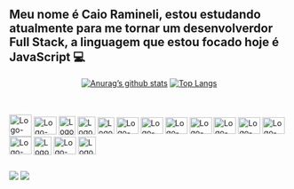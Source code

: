 ## Meu nome é Caio Ramineli, estou estudando atualmente para me tornar um desenvolverdor Full Stack, a linguagem que estou focado hoje é JavaScript 💻

<div align="middle">

  [![Anurag’s github stats](https://github-readme-stats.vercel.app/api?username=caioramineli&show_icons=true&theme=dracula)](https://github.com/caioramineli)
  [![Top Langs](https://github-readme-stats.vercel.app/api/top-langs/?username=caioramineli&layout=compact&theme=dracula&langs_count=6&hide=jupyter%20notebook,tex,makefile,shell)](https://github.com/caioramineli)
    

<br>
</div>
<br>
<div style="display: inline_block;">
  <img align="center" alt="Logo-Js" height="40" width="40" src="https://icons.veryicon.com/png/o/business/vscode-program-item-icon/javascript-3.png">
  <img align="center" alt="Logo-react" height="32" width="41" src="https://cdn.jsdelivr.net/gh/devicons/devicon/icons/react/react-original.svg">
  <img align="center" alt="Logo-nodejs" height="34" width="30" src="https://static-00.iconduck.com/assets.00/node-js-icon-1901x2048-mk1e13df.png">
  <img align="center" alt="Logo-next" height="32" width="32" src="https://www.datocms-assets.com/75941/1657707878-nextjs_logo.png">
  <img align="center" alt="Logo-typescript" height="30" width="30" src="https://static-00.iconduck.com/assets.00/typescript-icon-icon-1024x1024-vh3pfez8.png">
  <img align="center" alt="Logo-HTML" height="30" width="40" src="https://cdn.jsdelivr.net/gh/devicons/devicon/icons/html5/html5-plain.svg">
  <img align="center" alt="Logo-CSS" height="30" width="40" src="https://cdn.jsdelivr.net/gh/devicons/devicon/icons/css3/css3-plain.svg">
  <img align="center" alt="Logo-php" height="30" width="40" src="https://caioramineli.github.io/portfolio/assets/php.png">
  <img align="center" alt="Logo-Csharp" height="30" width="40" src="https://upload.wikimedia.org/wikipedia/commons/b/bd/Logo_C_sharp.svg">
  <img align="center" alt="Logo-BootStrap" height="30" width="40" src="https://caioramineli.github.io/portfolio/assets/bootstrap.png">
  <img align="center" alt="Logo-Git" height="30" width="40" src="https://cdn.jsdelivr.net/gh/devicons/devicon/icons/git/git-original.svg">
  <img align="center" alt="Logo-tailwind" height="30" width="40" src="https://static-00.iconduck.com/assets.00/tailwind-css-icon-2048x1229-u8dzt4uh.png">
  <img align="center" alt="Logo-mysql" height="32" width="40" src="https://caioramineli.github.io/portfolio/assets/mysql.png">
  <img align="center" alt="Logo-mongo" height="33" width="32" src="https://www.svgrepo.com/show/331488/mongodb.svg">
  <img align="center" alt="Logo-postgresql" height="32" width="40" src="https://cdn.jsdelivr.net/gh/devicons/devicon/icons/postgresql/postgresql-plain.svg">
  <img align="center" alt="Logo-python" height="32" width="32" src="https://upload.wikimedia.org/wikipedia/commons/thumb/c/c3/Python-logo-notext.svg/1200px-Python-logo-notext.svg.png">
 
  
</div>
  
  ##
  
<div style="display: inline_block;">
  <a href="https://www.linkedin.com/in/caioramineli/" target="_blank"><img src="https://img.shields.io/badge/-LinkedIn-%230077B5?style=for-the-badge&logo=linkedin&logoColor=white" target="_blank"></a>
  <a href = "mailto:caiofrancoramineli3@gmail.com"><img src="https://img.shields.io/badge/Gmail-D14836?style=for-the-badge&logo=gmail&logoColor=white" target="_blank"></a>
</div>
          
